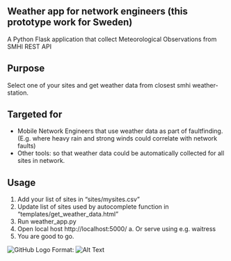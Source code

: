 ## Weather app for network engineers (this prototype work for Sweden)
A Python Flask application that collect Meteorological Observations from SMHI REST API
## Purpose
Select one of your sites and get weather data from closest smhi weather-station.
## Targeted for
- Mobile Network Engineers that use weather data as part of faultfinding. (E.g. where heavy rain and strong winds could correlate with network faults)
- Other tools: so that weather data could be automatically collected for all sites in network.

## Usage
1.	Add your list of sites in “sites/mysites.csv”
2.	Update list of sites used by autocomplete function in “templates/get_weather_data.html” 
3.	Run weather_app.py
4.	Open local host http://localhost:5000/
a.	Or serve using e.g. waitress
5.	You are good to go.

![GitHub Logo](/images/logo.png)
Format: ![Alt Text](url)

